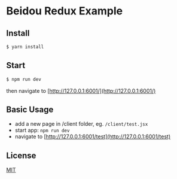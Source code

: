 # Beidou Redux Example

## Install

```bash
$ yarn install
```

## Start

```bash
$ npm run dev
```

then navigate to [http://127.0.0.1:6001/](http://127.0.0.1:6001/)

## Basic Usage

- add a new page in /client folder, eg. `/client/test.jsx`
- start app: `npm run dev`
- navigate to [http://127.0.0.1:6001/test](http://127.0.0.1:6001/test)

## License

[MIT](LICENSE)
